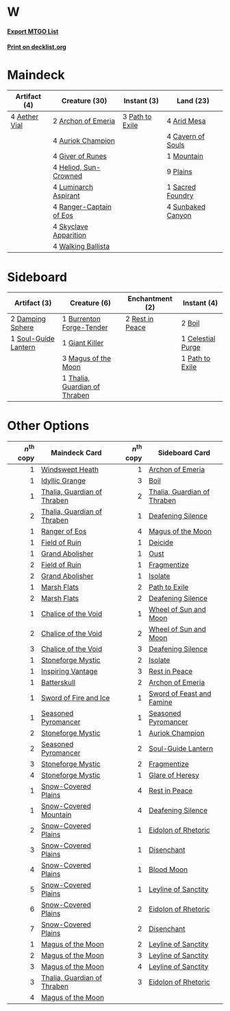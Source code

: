 # W

#### [Export MTGO List](../collection/W/W.txt)
#### [Print on decklist.org](http://decklist.org/?deckmain=4%09Aether%20Vial%0A2%09Archon%20of%20Emeria%0A4%09Arid%20Mesa%0A4%09Auriok%20Champion%0A4%09Cavern%20of%20Souls%0A4%09Giver%20of%20Runes%0A4%09Heliod,%20Sun-Crowned%0A4%09Luminarch%20Aspirant%0A1%09Mountain%0A3%09Path%20to%20Exile%0A9%09Plains%0A4%09Ranger-Captain%20of%20Eos%0A1%09Sacred%20Foundry%0A4%09Skyclave%20Apparition%0A4%09Sunbaked%20Canyon%0A4%09Walking%20Ballista&deckside=2%09Boil%0A1%09Burrenton%20Forge-Tender%0A1%09Celestial%20Purge%0A2%09Damping%20Sphere%0A1%09Giant%20Killer%0A3%09Magus%20of%20the%20Moon%0A1%09Path%20to%20Exile%0A2%09Rest%20in%20Peace%0A1%09Soul-Guide%20Lantern%0A1%09Thalia,%20Guardian%20of%20Thraben)
# Maindeck

|                                     Artifact (4)                                      |                                          Creature (30)                                           |                                       Instant (3)                                        |                                         Land (23)                                          |
|---------------------------------------------------------------------------------------|--------------------------------------------------------------------------------------------------|------------------------------------------------------------------------------------------|--------------------------------------------------------------------------------------------|
|4 [Aether Vial](http://gatherer.wizards.com/Pages/Card/Details.aspx?multiverseid=48146)|2 [Archon of Emeria](http://gatherer.wizards.com/Pages/Card/Details.aspx?multiverseid=495594)     |3 [Path to Exile](http://gatherer.wizards.com/Pages/Card/Details.aspx?multiverseid=220511)|4 [Arid Mesa](http://gatherer.wizards.com/Pages/Card/Details.aspx?multiverseid=405092)      |
|                                                                                       |4 [Auriok Champion](http://gatherer.wizards.com/Pages/Card/Details.aspx?multiverseid=72921)       |                                                                                          |4 [Cavern of Souls](http://gatherer.wizards.com/Pages/Card/Details.aspx?multiverseid=278058)|
|                                                                                       |4 [Giver of Runes](http://gatherer.wizards.com/Pages/Card/Details.aspx?multiverseid=463962)       |                                                                                          |1 [Mountain](http://gatherer.wizards.com/Pages/Card/Details.aspx?multiverseid=439859)       |
|                                                                                       |4 [Heliod, Sun-Crowned](http://gatherer.wizards.com/Pages/Card/Details.aspx?multiverseid=476269)  |                                                                                          |9 [Plains](http://gatherer.wizards.com/Pages/Card/Details.aspx?multiverseid=439856)         |
|                                                                                       |4 [Luminarch Aspirant](http://gatherer.wizards.com/Pages/Card/Details.aspx?multiverseid=491647)   |                                                                                          |1 [Sacred Foundry](http://gatherer.wizards.com/Pages/Card/Details.aspx?multiverseid=405106) |
|                                                                                       |4 [Ranger-Captain of Eos](http://gatherer.wizards.com/Pages/Card/Details.aspx?multiverseid=463970)|                                                                                          |4 [Sunbaked Canyon](http://gatherer.wizards.com/Pages/Card/Details.aspx?multiverseid=464196)|
|                                                                                       |4 [Skyclave Apparition](http://gatherer.wizards.com/Pages/Card/Details.aspx?multiverseid=495603)  |                                                                                          |                                                                                            |
|                                                                                       |4 [Walking Ballista](http://gatherer.wizards.com/Pages/Card/Details.aspx?multiverseid=423848)     |                                                                                          |                                                                                            |


# Sideboard

|                                         Artifact (3)                                          |                                              Creature (6)                                              |                                     Enchantment (2)                                      |                                        Instant (4)                                         |
|-----------------------------------------------------------------------------------------------|--------------------------------------------------------------------------------------------------------|------------------------------------------------------------------------------------------|--------------------------------------------------------------------------------------------|
|2 [Damping Sphere](http://gatherer.wizards.com/Pages/Card/Details.aspx?multiverseid=443101)    |1 [Burrenton Forge-Tender](http://gatherer.wizards.com/Pages/Card/Details.aspx?multiverseid=438580)     |2 [Rest in Peace](http://gatherer.wizards.com/Pages/Card/Details.aspx?multiverseid=442021)|2 [Boil](http://gatherer.wizards.com/Pages/Card/Details.aspx?multiverseid=14630)            |
|1 [Soul-Guide Lantern](http://gatherer.wizards.com/Pages/Card/Details.aspx?multiverseid=476488)|1 [Giant Killer](http://gatherer.wizards.com/Pages/Card/Details.aspx?multiverseid=472976)               |                                                                                          |1 [Celestial Purge](http://gatherer.wizards.com/Pages/Card/Details.aspx?multiverseid=183055)|
|                                                                                               |3 [Magus of the Moon](http://gatherer.wizards.com/Pages/Card/Details.aspx?multiverseid=136152)          |                                                                                          |1 [Path to Exile](http://gatherer.wizards.com/Pages/Card/Details.aspx?multiverseid=220511)  |
|                                                                                               |1 [Thalia, Guardian of Thraben](http://gatherer.wizards.com/Pages/Card/Details.aspx?multiverseid=442025)|                                                                                          |                                                                                            |


# Other Options

|*n*<sup>th</sup> copy|                                            Maindeck Card                                             |*n*<sup>th</sup> copy|                                            Sideboard Card                                            |
|--------------------:|------------------------------------------------------------------------------------------------------|--------------------:|------------------------------------------------------------------------------------------------------|
|                    1|[Windswept Heath](http://gatherer.wizards.com/Pages/Card/Details.aspx?multiverseid=405115)            |                    1|[Archon of Emeria](http://gatherer.wizards.com/Pages/Card/Details.aspx?multiverseid=495594)           |
|                    1|[Idyllic Grange](http://gatherer.wizards.com/Pages/Card/Details.aspx?multiverseid=473208)             |                    3|[Boil](http://gatherer.wizards.com/Pages/Card/Details.aspx?multiverseid=14630)                        |
|                    1|[Thalia, Guardian of Thraben](http://gatherer.wizards.com/Pages/Card/Details.aspx?multiverseid=442025)|                    2|[Thalia, Guardian of Thraben](http://gatherer.wizards.com/Pages/Card/Details.aspx?multiverseid=442025)|
|                    2|[Thalia, Guardian of Thraben](http://gatherer.wizards.com/Pages/Card/Details.aspx?multiverseid=442025)|                    1|[Deafening Silence](http://gatherer.wizards.com/Pages/Card/Details.aspx?multiverseid=472972)          |
|                    1|[Ranger of Eos](http://gatherer.wizards.com/Pages/Card/Details.aspx?multiverseid=174823)              |                    4|[Magus of the Moon](http://gatherer.wizards.com/Pages/Card/Details.aspx?multiverseid=136152)          |
|                    1|[Field of Ruin](http://gatherer.wizards.com/Pages/Card/Details.aspx?multiverseid=435415)              |                    1|[Deicide](http://gatherer.wizards.com/Pages/Card/Details.aspx?multiverseid=380395)                    |
|                    1|[Grand Abolisher](http://gatherer.wizards.com/Pages/Card/Details.aspx?multiverseid=389538)            |                    1|[Oust](http://gatherer.wizards.com/Pages/Card/Details.aspx?multiverseid=401649)                       |
|                    2|[Field of Ruin](http://gatherer.wizards.com/Pages/Card/Details.aspx?multiverseid=435415)              |                    1|[Fragmentize](http://gatherer.wizards.com/Pages/Card/Details.aspx?multiverseid=417587)                |
|                    2|[Grand Abolisher](http://gatherer.wizards.com/Pages/Card/Details.aspx?multiverseid=389538)            |                    1|[Isolate](http://gatherer.wizards.com/Pages/Card/Details.aspx?multiverseid=447153)                    |
|                    1|[Marsh Flats](http://gatherer.wizards.com/Pages/Card/Details.aspx?multiverseid=405101)                |                    2|[Path to Exile](http://gatherer.wizards.com/Pages/Card/Details.aspx?multiverseid=220511)              |
|                    2|[Marsh Flats](http://gatherer.wizards.com/Pages/Card/Details.aspx?multiverseid=405101)                |                    2|[Deafening Silence](http://gatherer.wizards.com/Pages/Card/Details.aspx?multiverseid=472972)          |
|                    1|[Chalice of the Void](http://gatherer.wizards.com/Pages/Card/Details.aspx?multiverseid=442211)        |                    1|[Wheel of Sun and Moon](http://gatherer.wizards.com/Pages/Card/Details.aspx?multiverseid=146740)      |
|                    2|[Chalice of the Void](http://gatherer.wizards.com/Pages/Card/Details.aspx?multiverseid=442211)        |                    2|[Wheel of Sun and Moon](http://gatherer.wizards.com/Pages/Card/Details.aspx?multiverseid=146740)      |
|                    3|[Chalice of the Void](http://gatherer.wizards.com/Pages/Card/Details.aspx?multiverseid=442211)        |                    3|[Deafening Silence](http://gatherer.wizards.com/Pages/Card/Details.aspx?multiverseid=472972)          |
|                    1|[Stoneforge Mystic](http://gatherer.wizards.com/Pages/Card/Details.aspx?multiverseid=198383)          |                    2|[Isolate](http://gatherer.wizards.com/Pages/Card/Details.aspx?multiverseid=447153)                    |
|                    1|[Inspiring Vantage](http://gatherer.wizards.com/Pages/Card/Details.aspx?multiverseid=417819)          |                    3|[Rest in Peace](http://gatherer.wizards.com/Pages/Card/Details.aspx?multiverseid=442021)              |
|                    1|[Batterskull](http://gatherer.wizards.com/Pages/Card/Details.aspx?multiverseid=233055)                |                    2|[Archon of Emeria](http://gatherer.wizards.com/Pages/Card/Details.aspx?multiverseid=495594)           |
|                    1|[Sword of Fire and Ice](http://gatherer.wizards.com/Pages/Card/Details.aspx?multiverseid=46429)       |                    1|[Sword of Feast and Famine](http://gatherer.wizards.com/Pages/Card/Details.aspx?multiverseid=214070)  |
|                    1|[Seasoned Pyromancer](http://gatherer.wizards.com/Pages/Card/Details.aspx?multiverseid=464094)        |                    1|[Seasoned Pyromancer](http://gatherer.wizards.com/Pages/Card/Details.aspx?multiverseid=464094)        |
|                    2|[Stoneforge Mystic](http://gatherer.wizards.com/Pages/Card/Details.aspx?multiverseid=198383)          |                    1|[Auriok Champion](http://gatherer.wizards.com/Pages/Card/Details.aspx?multiverseid=72921)             |
|                    2|[Seasoned Pyromancer](http://gatherer.wizards.com/Pages/Card/Details.aspx?multiverseid=464094)        |                    2|[Soul-Guide Lantern](http://gatherer.wizards.com/Pages/Card/Details.aspx?multiverseid=476488)         |
|                    3|[Stoneforge Mystic](http://gatherer.wizards.com/Pages/Card/Details.aspx?multiverseid=198383)          |                    2|[Fragmentize](http://gatherer.wizards.com/Pages/Card/Details.aspx?multiverseid=417587)                |
|                    4|[Stoneforge Mystic](http://gatherer.wizards.com/Pages/Card/Details.aspx?multiverseid=198383)          |                    1|[Glare of Heresy](http://gatherer.wizards.com/Pages/Card/Details.aspx?multiverseid=373691)            |
|                    1|[Snow-Covered Plains](http://gatherer.wizards.com/Pages/Card/Details.aspx?multiverseid=121267)        |                    4|[Rest in Peace](http://gatherer.wizards.com/Pages/Card/Details.aspx?multiverseid=442021)              |
|                    1|[Snow-Covered Mountain](http://gatherer.wizards.com/Pages/Card/Details.aspx?multiverseid=121233)      |                    4|[Deafening Silence](http://gatherer.wizards.com/Pages/Card/Details.aspx?multiverseid=472972)          |
|                    2|[Snow-Covered Plains](http://gatherer.wizards.com/Pages/Card/Details.aspx?multiverseid=121267)        |                    1|[Eidolon of Rhetoric](http://gatherer.wizards.com/Pages/Card/Details.aspx?multiverseid=380409)        |
|                    3|[Snow-Covered Plains](http://gatherer.wizards.com/Pages/Card/Details.aspx?multiverseid=121267)        |                    1|[Disenchant](http://gatherer.wizards.com/Pages/Card/Details.aspx?multiverseid=847)                    |
|                    4|[Snow-Covered Plains](http://gatherer.wizards.com/Pages/Card/Details.aspx?multiverseid=121267)        |                    1|[Blood Moon](http://gatherer.wizards.com/Pages/Card/Details.aspx?multiverseid=45386)                  |
|                    5|[Snow-Covered Plains](http://gatherer.wizards.com/Pages/Card/Details.aspx?multiverseid=121267)        |                    1|[Leyline of Sanctity](http://gatherer.wizards.com/Pages/Card/Details.aspx?multiverseid=204993)        |
|                    6|[Snow-Covered Plains](http://gatherer.wizards.com/Pages/Card/Details.aspx?multiverseid=121267)        |                    2|[Eidolon of Rhetoric](http://gatherer.wizards.com/Pages/Card/Details.aspx?multiverseid=380409)        |
|                    7|[Snow-Covered Plains](http://gatherer.wizards.com/Pages/Card/Details.aspx?multiverseid=121267)        |                    2|[Disenchant](http://gatherer.wizards.com/Pages/Card/Details.aspx?multiverseid=847)                    |
|                    1|[Magus of the Moon](http://gatherer.wizards.com/Pages/Card/Details.aspx?multiverseid=136152)          |                    2|[Leyline of Sanctity](http://gatherer.wizards.com/Pages/Card/Details.aspx?multiverseid=204993)        |
|                    2|[Magus of the Moon](http://gatherer.wizards.com/Pages/Card/Details.aspx?multiverseid=136152)          |                    3|[Leyline of Sanctity](http://gatherer.wizards.com/Pages/Card/Details.aspx?multiverseid=204993)        |
|                    3|[Magus of the Moon](http://gatherer.wizards.com/Pages/Card/Details.aspx?multiverseid=136152)          |                    4|[Leyline of Sanctity](http://gatherer.wizards.com/Pages/Card/Details.aspx?multiverseid=204993)        |
|                    3|[Thalia, Guardian of Thraben](http://gatherer.wizards.com/Pages/Card/Details.aspx?multiverseid=442025)|                    3|[Eidolon of Rhetoric](http://gatherer.wizards.com/Pages/Card/Details.aspx?multiverseid=380409)        |
|                    4|[Magus of the Moon](http://gatherer.wizards.com/Pages/Card/Details.aspx?multiverseid=136152)          |                     |                                                                                                      |

